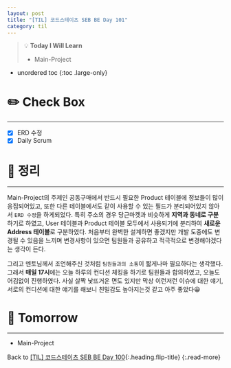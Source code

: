 ```yaml
---
layout: post
title: "[TIL] 코드스테이츠 SEB BE Day 101"
category: til
---
```

> 💡 **Today I Will Learn**
>
> * Main-Project

* unordered toc
{:toc .large-only}

# ✏️ Check Box
***

* [x] <label>ERD 수정</label>
* [x] <label>Daily Scrum</label>

# 📌 정리
***

Main-Project의 주제인 공동구매에서 반드시 필요한 Product 테이블에 정보들이 많이 응집되어있고, 또한 다른 테이블에서도 같이 사용할 수 있는 필드가 분리되어있지 않아서 `ERD 수정`을 하게되었다. 특히 주소의 경우 당근마켓과 비슷하게 **지역과 동네로 구분**하기로 하였고, User 테이블과 Product 테이블 모두에서 사용되기에 분리하여 **새로운 Address 테이블**로 구분하였다. 처음부터 완벽한 설계하면 좋겠지만 개발 도중에도 변경될 수 있음을 느끼며 변경사항이 있으면 팀원들과 공유하고 적극적으로 변경해야겠다는 생각이 든다.

그리고 멘토님께서 조언해주신 것처럼 `팀원들과의 소통`이 짧게나마 필요하다는 생각했다. 그래서 **매일 17시**에는 오늘 하루의 컨디션 체킹을 하기로 팀원들과 합의하였고, 오늘도 어김없이 진행하였다. 사실 살짝 낯뜨거운 면도 있지만 막상 이런저런 이슈에 대한 얘기, 서로의 컨디션에 대한 얘기를 해보니 친밀감도 높아지는것 같고 아주 좋았다😀

# 🎯 Tomorrow
***

* Main-Project

Back to [[TIL] 코드스테이츠 SEB BE Day 100](220920-til){:.heading.flip-title}
{:.read-more}